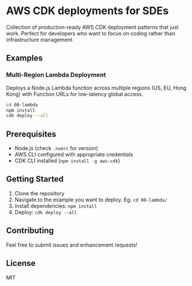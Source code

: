 # AWS CDK deployments for SDEs

Collection of production-ready AWS CDK deployment patterns that just work. Perfect for developers who want to focus on coding rather than infrastructure management.

## Examples

### Multi-Region Lambda Deployment

Deploys a Node.js Lambda function across multiple regions (US, EU, Hong Kong) with Function URLs for low-latency global access.

```bash
cd 00-lambda
npm install
cdk deploy --all
```

## Prerequisites

- Node.js (check `.nvmrc` for version)
- AWS CLI configured with appropriate credentials
- CDK CLI installed (`npm install -g aws-cdk`)

## Getting Started

1. Clone the repository
2. Navigate to the example you want to deploy. Eg. `cd 00-lambda/`
3. Install dependencies: `npm install`
4. Deploy: `cdk deploy --all`

## Contributing

Feel free to submit issues and enhancement requests!

## License

MIT
